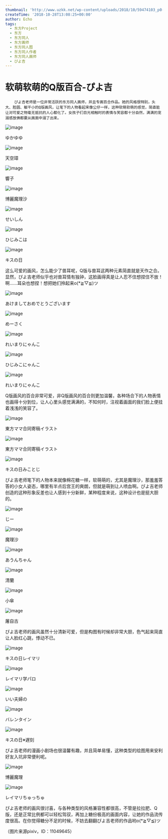 ```yaml
---
thumbnail: 'http://www.uzkk.net/wp-content/uploads/2018/10/59474103_p0-825x510.jpg'
createTime: '2018-10-28T13:08:25+00:00'
author: Echo
tags:
  - 东方Project
  - 东方
  - 东方同人
  - 东方画师
  - 东方同人图
  - 东方同人作者
  - 东方同人画师
  - ぴよ吉
---
```


# 软萌软萌的Q版百合-ぴよ吉

		ぴよ吉老师是一位非常活跃的东方同人画师，并且专画百合作品。她的风格很特别，头大、脸圆、躯干小的Q版画风，让笔下的人物看起来像公仔一样，这种软萌软萌的感觉，简直能让对可爱之物毫无抵抗的人心都化了。女孩子们目光相触时的表情与笑容都十分自然，满满的宠溺感放佛都要从画面中溺了出来。

![image](http://www.uzkk.net/wp-content/uploads/2018/10/62553579_p0-1024x792.jpg)

ゆかゆゆ

![image](http://www.uzkk.net/wp-content/uploads/2018/10/62516769_p0.jpg)

天空璋

![image](http://www.uzkk.net/wp-content/uploads/2018/10/68191726_p0.jpg)

響子

![image](http://www.uzkk.net/wp-content/uploads/2018/10/59474103_p0.jpg)

博麗魔理沙

![image](http://www.uzkk.net/wp-content/uploads/2018/10/64113247_p0.jpg)

せいしん

![image](http://www.uzkk.net/wp-content/uploads/2018/10/50667348_p0-1024x822.jpg)

ひじみこは

![image](http://www.uzkk.net/wp-content/uploads/2018/10/50567528_p0-1024x850.jpg)

キスの日

这么可爱的画风，怎么能少了兽耳呢，Q版与兽耳这两种元素简直就是天作之合。显然，ぴよ吉老师似乎也对兽耳情有独钟，这脸画得真是让人忍不住想捏住不放！啊……耳朵也想捏！想把她们拎起来o(*≧▽≦)ツ

![image](http://www.uzkk.net/wp-content/uploads/2018/10/66693132_p0.jpg)

あけましておめでとうございます

![image](http://www.uzkk.net/wp-content/uploads/2018/10/58044161_p1.jpg)

めーさく

![image](http://www.uzkk.net/wp-content/uploads/2018/10/65277978_p0.jpg)

れいまりにゃんこ

![image](http://www.uzkk.net/wp-content/uploads/2018/10/57943732_p0.jpg)

ひじみこにゃんこ

![image](http://www.uzkk.net/wp-content/uploads/2018/10/69311866_p0.jpg)

れいまりにゃんこ

Q版画风的百合非常可爱，非Q版画风的百合则更加温馨，各种场合下的人物表情也画得十分到位，让人心里头感觉满满的，不知何时，注视着画面的我们脸上便挂着浅浅的笑容了。

![image](http://www.uzkk.net/wp-content/uploads/2018/10/61919123_p0.jpg)

東方ママ合同寄稿イラスト

![image](http://www.uzkk.net/wp-content/uploads/2018/10/58469919_p0.jpg)

東方ママ合同寄稿イラスト

![image](http://www.uzkk.net/wp-content/uploads/2018/10/57054407_p0.jpg)

キスの日みことじ

ぴよ吉老师笔下的人物本来就像棉花糖一样，软萌萌的，尤其是魔理沙，那羞羞答答的小女人姿态，哪里有半点后宫王的爽朗，但就是萌到让人喷血啊。ぴよ吉老师创造的这种形象反差也让人感到十分新鲜，某种程度来说，这种设计也是挺大胆的。

![image](http://www.uzkk.net/wp-content/uploads/2018/10/64707911_p0.jpg)

じー

![image](http://www.uzkk.net/wp-content/uploads/2018/10/54787129_p0-1.jpg)

魔理沙

![image](http://www.uzkk.net/wp-content/uploads/2018/10/67740453_p0.jpg)

あうんちゃん

![image](http://www.uzkk.net/wp-content/uploads/2018/10/60972715_p0.jpg)

清蘭

![image](http://www.uzkk.net/wp-content/uploads/2018/10/59540915_p0.jpg)

小傘

![image](http://www.uzkk.net/wp-content/uploads/2018/10/44703208_p0-1024x901.jpg)

屠自古

ぴよ吉老师的画风虽然十分清新可爱，但是构图有时候却非常大胆，色气起来简直让人脸红心跳，悸动不已。

![image](http://www.uzkk.net/wp-content/uploads/2018/10/57039248_p0.jpg)

キスの日レイマリ

![image](http://www.uzkk.net/wp-content/uploads/2018/10/56248343_p0.jpg)

レイマリ学パロ

![image](http://www.uzkk.net/wp-content/uploads/2018/10/60059566_p0.jpg)

いい夫婦の

![image](http://www.uzkk.net/wp-content/uploads/2018/10/55281155_p0.jpg)

バレンタイン

![image](http://www.uzkk.net/wp-content/uploads/2018/10/68904328_p0.jpg)

キスの日※遅刻

ぴよ吉老师的漫画小剧场也很温馨有趣，并且简单易懂，这种类型的绘图用来安利好友入坑非常便利呢。

![image](http://www.uzkk.net/wp-content/uploads/2018/10/59474103_p1.jpg)

博麗魔理

![image](http://www.uzkk.net/wp-content/uploads/2018/10/65066400_p0.jpg)

レイマリちゅっちゅ

ぴよ吉老师的画风很讨喜，与各种类型的风格兼容性都很高，不管是拉拉肥、Q版，还是正常比例都可以轻松驾驭，再加上糖份极高的画面内容，让她的作品流传度很高。在你觉得糖分不足的时候，不妨去翻翻ぴよ吉老师的作品哟o(*≧▽≦)ツ

（图片来源pixiv，ID：11049645）
